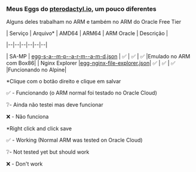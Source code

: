 ### Meus Eggs do [pterodactyl.io](https://pterodactyl.io), um pouco diferentes

Alguns deles trabalham no ARM e também no ARM do Oracle Free Tier

| Serviço | Arquivo* | AMD64 | ARM64 | ARM Oracle | Descrição |

|--|--|--|--|--|--|

| SA-MP | [egg-s-a--m-p--a-r-m--a-m-d.json](https://raw.githubusercontent.com/drylian/Eggs/main/Eggs/egg-s-a--m-p--a-r-m--a-m-d.json) | ✅ | ✅ | ✅ |Emulado no ARM com Box86|
| Nginx Explorer |[egg-nginx-file-explorer.json](https://raw.githubusercontent.com/drylian/Eggs/main/Eggs/egg-nginx-file-explorer.json)| ✅ | ✅ | ✅ |Funcionando no Alpine|

*Clique com o botão direito e clique em salvar

✅ - Funcionando (o ARM normal foi testado no Oracle Cloud)

❔- Ainda não testei mas deve funcionar

❌ - Não funciona

*Right click and click save 

✅ - Working (Normal ARM was tested on Oracle Cloud)  

❔- Not tested yet but should work  

❌ - Don't work 
